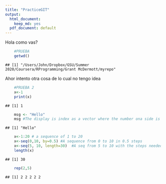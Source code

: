 ```yaml
---
title: "PracticeGIT"
output:
  html_document:
    keep_md: yes
  pdf_document: default
---
```


Hola como vas?

```r
    #PRUEBA
    getwd()
```

```
## [1] "/Users/John/Dropbox/GSU/Summer 2020/Coursera/RProgramming/Grant McDermott/myrepo"
```


Ahor intento otra cosa de lo cual  no tengo idea


```r
    #PRUEBA 2
    x<-1
    print(x)
```

```
## [1] 1
```

```r
    msg <- "Hello"
    msg #The display is index as a vector where the number ona side is considered the location of the element
```

```
## [1] "Hello"
```

```r
    x<-1:20 # a sequence of 1 to 20
    x<-seq(0,10, by=0.5) #A sequence from 0 to 10 in 0.5 steps
    x<-seq(5, 10, length=30)  #A seq from 5 to 10 with the steps needed to get a 30 size vector
    length(x) 
```

```
## [1] 30
```

```r
    rep(2,5)
```

```
## [1] 2 2 2 2 2
```




